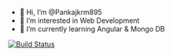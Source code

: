 - 👋 Hi, I’m @Pankajkrm895
- 👀 I’m interested in Web Development
- 🌱 I’m currently learning Angular & Mongo DB

[![Build Status](https://travis-ci.org/joemccann/dillinger.svg?branch=master)](https://travis-ci.org/joemccann/dillinger)
